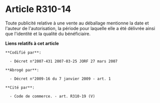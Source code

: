 # Article R310-14

Toute publicité relative à une vente au déballage mentionne la date et l'auteur de l'autorisation, la période pour laquelle
elle a été délivrée ainsi que l'identité et la qualité du bénéficiaire.

**Liens relatifs à cet article**

	**Codifié par**:

	  - Décret n°2007-431 2007-03-25 JORF 27 mars 2007

	**Abrogé par**:

	  - Décret n°2009-16 du 7 janvier 2009 - art. 1

	**Cité par**:

	  - Code de commerce. - art. R310-19 (V)
